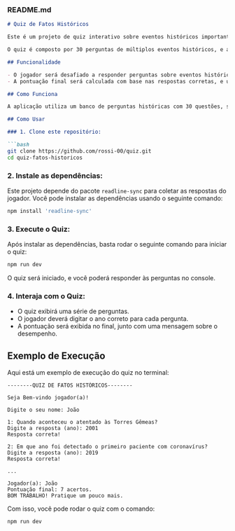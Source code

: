 ### **README.md**

```markdown
# Quiz de Fatos Históricos

Este é um projeto de quiz interativo sobre eventos históricos importantes. O objetivo é testar seus conhecimentos sobre marcos históricos e as datas em que ocorreram.

O quiz é composto por 30 perguntas de múltiplos eventos históricos, e a aplicação seleciona aleatoriamente 10 perguntas para você responder. Ao final, é exibida a sua pontuação, juntamente com uma mensagem sobre o seu desempenho.

## Funcionalidade

- O jogador será desafiado a responder perguntas sobre eventos históricos, fornecendo o ano correto.
- A pontuação final será calculada com base nas respostas corretas, e uma mensagem personalizada será exibida ao jogador, dependendo da pontuação alcançada.

## Como Funciona

A aplicação utiliza um banco de perguntas históricas com 30 questões, selecionando 10 delas aleatoriamente para o quiz. O jogador deve digitar a resposta (o ano do evento) para cada uma das perguntas. Ao final do quiz, a pontuação e uma mensagem com o feedback sobre o desempenho do jogador são exibidas.

## Como Usar

### 1. Clone este repositório:

```bash
git clone https://github.com/rossi-00/quiz.git
cd quiz-fatos-historicos
```

### 2. Instale as dependências:

Este projeto depende do pacote `readline-sync` para coletar as respostas do jogador. Você pode instalar as dependências usando o seguinte comando:

```bash
npm install 'readline-sync'
```

### 3. Execute o Quiz:

Após instalar as dependências, basta rodar o seguinte comando para iniciar o quiz:

```bash
npm run dev
```

O quiz será iniciado, e você poderá responder às perguntas no console.

### 4. Interaja com o Quiz:

- O quiz exibirá uma série de perguntas.
- O jogador deverá digitar o ano correto para cada pergunta.
- A pontuação será exibida no final, junto com uma mensagem sobre o desempenho.

## Exemplo de Execução

Aqui está um exemplo de execução do quiz no terminal:

```
--------QUIZ DE FATOS HISTÓRICOS--------

Seja Bem-vindo jogador(a)!

Digite o seu nome: João

1: Quando aconteceu o atentado às Torres Gêmeas?
Digite a resposta (ano): 2001
Resposta correta!

2: Em que ano foi detectado o primeiro paciente com coronavírus?
Digite a resposta (ano): 2019
Resposta correta!

...

Jogador(a): João
Pontuação final: 7 acertos.
BOM TRABALHO! Pratique um pouco mais.
```

Com isso, você pode rodar o quiz com o comando:

```bash
npm run dev
```
